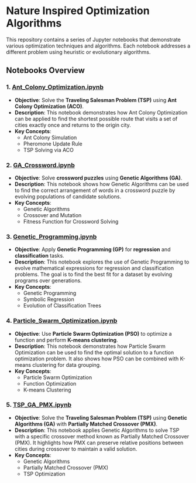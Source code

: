 # Nature Inspired Optimization Algorithms

This repository contains a series of Jupyter notebooks that demonstrate various optimization techniques and algorithms. Each notebook addresses a different problem using heuristic or evolutionary algorithms.

## Notebooks Overview

### 1. [Ant_Colony_Optimization.ipynb](Ant_Colony_Optimization.ipynb)
- **Objective**: Solve the **Traveling Salesman Problem (TSP)** using **Ant Colony Optimization (ACO)**.
- **Description**: This notebook demonstrates how Ant Colony Optimization can be applied to find the shortest possible route that visits a set of cities exactly once and returns to the origin city.
- **Key Concepts**: 
  - Ant Colony Simulation
  - Pheromone Update Rule
  - TSP Solving via ACO

### 2. [GA_Crossword.ipynb](GA_Crossword.ipynb)
- **Objective**: Solve **crossword puzzles** using **Genetic Algorithms (GA)**.
- **Description**: This notebook shows how Genetic Algorithms can be used to find the correct arrangement of words in a crossword puzzle by evolving populations of candidate solutions.
- **Key Concepts**:
  - Genetic Algorithms
  - Crossover and Mutation
  - Fitness Function for Crossword Solving

### 3. [Genetic_Programming.ipynb](Genetic_Programming.ipynb)
- **Objective**: Apply **Genetic Programming (GP)** for **regression** and **classification** tasks.
- **Description**: This notebook explores the use of Genetic Programming to evolve mathematical expressions for regression and classification problems. The goal is to find the best fit for a dataset by evolving programs over generations.
- **Key Concepts**:
  - Genetic Programming
  - Symbolic Regression
  - Evolution of Classification Trees

### 4. [Particle_Swarm_Optimization.ipynb](Particle_Swarm_Optimization.ipynb)
- **Objective**: Use **Particle Swarm Optimization (PSO)** to optimize a function and perform **K-means clustering**.
- **Description**: This notebook demonstrates how Particle Swarm Optimization can be used to find the optimal solution to a function optimization problem. It also shows how PSO can be combined with K-means clustering for data grouping.
- **Key Concepts**:
  - Particle Swarm Optimization
  - Function Optimization
  - K-means Clustering

### 5. [TSP_GA_PMX.ipynb](TSP_GA_PWM.ipynb)
- **Objective**: Solve the **Traveling Salesman Problem (TSP)** using **Genetic Algorithms (GA)** with **Partially Matched Crossover (PMX)**.
- **Description**: This notebook applies Genetic Algorithms to solve TSP with a specific crossover method known as Partially Matched Crossover (PMX). It highlights how PMX can preserve relative positions between cities during crossover to maintain a valid solution.
- **Key Concepts**:
  - Genetic Algorithms
  - Partially Matched Crossover (PMX)
  - TSP Optimization
